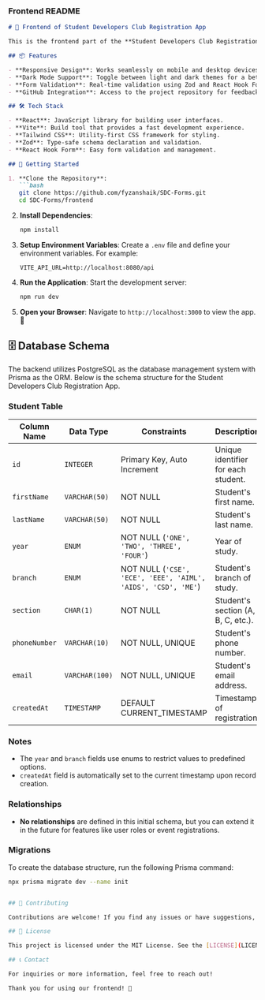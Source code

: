 ### Frontend README

```markdown
# 🎨 Frontend of Student Developers Club Registration App

This is the frontend part of the **Student Developers Club Registration App**. Built using React and Vite, it provides an interactive interface for students to register for events easily.

## 📦 Features

- **Responsive Design**: Works seamlessly on mobile and desktop devices. 📱💻
- **Dark Mode Support**: Toggle between light and dark themes for a better user experience. 🌙
- **Form Validation**: Real-time validation using Zod and React Hook Form. ✔️
- **GitHub Integration**: Access to the project repository for feedback and contributions. 🐙

## 🛠️ Tech Stack

- **React**: JavaScript library for building user interfaces.
- **Vite**: Build tool that provides a fast development experience.
- **Tailwind CSS**: Utility-first CSS framework for styling.
- **Zod**: Type-safe schema declaration and validation.
- **React Hook Form**: Easy form validation and management.

## 🚀 Getting Started

1. **Clone the Repository**:
   ```bash
   git clone https://github.com/fyzanshaik/SDC-Forms.git
   cd SDC-Forms/frontend
   ```

2. **Install Dependencies**:
   ```bash
   npm install
   ```

3. **Setup Environment Variables**:
   Create a `.env` file and define your environment variables. For example:
   ```env
   VITE_API_URL=http://localhost:8080/api
   ```

4. **Run the Application**:
   Start the development server:
   ```bash
   npm run dev
   ```

5. **Open your Browser**:
   Navigate to `http://localhost:3000` to view the app. 🌟

## 🗄️ Database Schema

The backend utilizes PostgreSQL as the database management system with Prisma as the ORM. Below is the schema structure for the Student Developers Club Registration App.

### Student Table

| Column Name   | Data Type      | Constraints                           | Description                     |
|---------------|----------------|---------------------------------------|---------------------------------|
| `id`          | `INTEGER`      | Primary Key, Auto Increment           | Unique identifier for each student. |
| `firstName`   | `VARCHAR(50)`  | NOT NULL                              | Student's first name.          |
| `lastName`    | `VARCHAR(50)`  | NOT NULL                              | Student's last name.           |
| `year`        | `ENUM`         | NOT NULL (`'ONE', 'TWO', 'THREE', 'FOUR'`) | Year of study.               |
| `branch`      | `ENUM`         | NOT NULL (`'CSE', 'ECE', 'EEE', 'AIML', 'AIDS', 'CSD', 'ME'`) | Student's branch of study. |
| `section`     | `CHAR(1)`      | NOT NULL                              | Student's section (A, B, C, etc.). |
| `phoneNumber` | `VARCHAR(10)`  | NOT NULL, UNIQUE                      | Student's phone number.        |
| `email`       | `VARCHAR(100)` | NOT NULL, UNIQUE                      | Student's email address.       |
| `createdAt`   | `TIMESTAMP`    | DEFAULT CURRENT_TIMESTAMP             | Timestamp of registration.     |

### Notes

- The `year` and `branch` fields use enums to restrict values to predefined options.
- `createdAt` field is automatically set to the current timestamp upon record creation.

### Relationships

- **No relationships** are defined in this initial schema, but you can extend it in the future for features like user roles or event registrations.

### Migrations

To create the database structure, run the following Prisma command:

```bash
npx prisma migrate dev --name init


## 🤝 Contributing

Contributions are welcome! If you find any issues or have suggestions, please create an issue or submit a pull request.

## 📄 License

This project is licensed under the MIT License. See the [LICENSE](LICENSE) file for details.

## 📞 Contact

For inquiries or more information, feel free to reach out!

Thank you for using our frontend! 🎉
